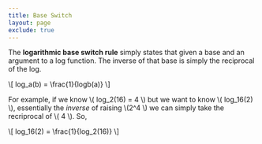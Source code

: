 ```yaml
---
title: Base Switch
layout: page
exclude: true
---
```

<script type="text/javascript" src="https://cdnjs.cloudflare.com/ajax/libs/mathjax/2.7.0/MathJax.js?config=TeX-AMS_CHTML"></script>

The **logarithmic base switch rule** simply states that given a base and an argument to a log function. The inverse of that base is simply the reciprocal of the log.

\\[ log_a(b) = \frac{1}{logb(a)} \\]

For example, if we know \\( log_2(16) = 4 \\) but we want to know \\( log_16(2) \\), essentially the *inverse* of raising \\(2^4 \\) we can simply take the recriprocal of \\( 4 \\). So,

\\[ log_16(2) = \frac{1}{log_2(16)} \\]